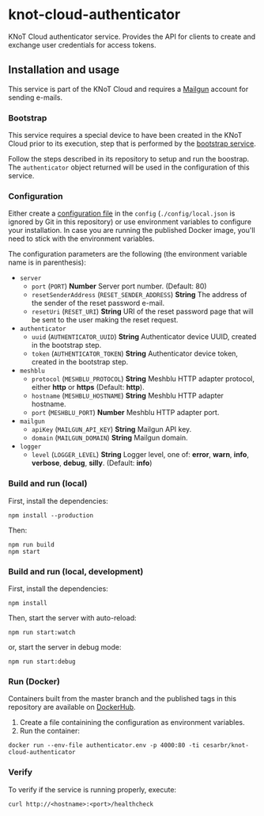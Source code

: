 # knot-cloud-authenticator

KNoT Cloud authenticator service. Provides the API for clients to create and exchange user credentials for access tokens.

## Installation and usage

This service is part of the KNoT Cloud and requires a [Mailgun](http://mailgun.com/) account for sending e-mails.

### Bootstrap

This service requires a special device to have been created in the KNoT Cloud prior to its execution, step that is performed by the [bootstrap service](https://github.com/CESARBR/knot-cloud-bootstrap).

Follow the steps described in its repository to setup and run the boostrap. The `authenticator` object returned will be used in the configuration of this service.

### Configuration

Either create a [configuration file](https://github.com/lorenwest/node-config/wiki/Configuration-Files) in the `config` (`./config/local.json` is ignored by Git in this repository) or use environment variables to configure your installation. In case you are running the published Docker image, you'll need to stick with the environment variables.

The configuration parameters are the following (the environment variable name is in parenthesis):

* `server`
  * `port` (`PORT`) **Number** Server port number. (Default: 80)
  * `resetSenderAddress` (`RESET_SENDER_ADDRESS`) **String** The address of the sender of the reset password e-mail.
  * `resetUri` (`RESET_URI`) **String** URI of the reset password page that will be sent to the user making the reset request.
* `authenticator`
  * `uuid` (`AUTHENTICATOR_UUID`) **String** Authenticator device UUID, created in the bootstrap step.
  * `token` (`AUTHENTICATOR_TOKEN`) **String** Authenticator device token, created in the bootstrap step.
* `meshblu`
  * `protocol` (`MESHBLU_PROTOCOL`) **String** Meshblu HTTP adapter protocol, either **http** or **https** (Default: **http**).
  * `hostname` (`MESHBLU_HOSTNAME`) **String** Meshblu HTTP adapter hostname.
  * `port` (`MESHBLU_PORT`) **Number** Meshblu HTTP adapter port.
* `mailgun`
  * `apiKey` (`MAILGUN_API_KEY`) **String** Mailgun API key.
  * `domain` (`MAILGUN_DOMAIN`) **String** Mailgun domain.
* `logger`
  * `level` (`LOGGER_LEVEL`) **String** Logger level, one of: **error**, **warn**, **info**, **verbose**, **debug**, **silly**. (Default: **info**)

### Build and run (local)

First, install the dependencies:

```
npm install --production
```

Then:

```
npm run build
npm start
```

### Build and run (local, development)

First, install the dependencies:

```
npm install
```

Then, start the server with auto-reload:

```
npm run start:watch
```

or, start the server in debug mode:

```
npm run start:debug
```

### Run (Docker)

Containers built from the master branch and the published tags in this repository are available on [DockerHub](https://hub.docker.com/r/cesarbr/knot-cloud-authenticator/).

1. Create a file containining the configuration as environment variables.
1. Run the container:

```
docker run --env-file authenticator.env -p 4000:80 -ti cesarbr/knot-cloud-authenticator
```

### Verify

To verify if the service is running properly, execute:

```
curl http://<hostname>:<port>/healthcheck
```
